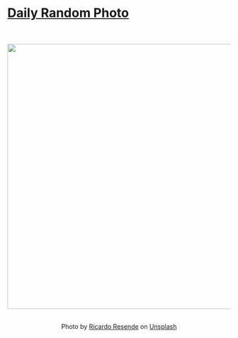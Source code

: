 # [Daily Random Photo](https://www.dailyrandomphoto.com/)

<div align="center">
  <br>
  <br>
  <a href="https://www.dailyrandomphoto.com/p/2025/2025-03-31/"><img src="https://images.unsplash.com/photo-1735774188783-7def2a426dfa?crop=entropy&cs=tinysrgb&fit=max&fm=jpg&ixid=M3w3NzUwOHwwfDF8cmFuZG9tfHx8fHx8fHx8MTc0MzM4MTk4NXw&ixlib=rb-4.0.3&q=80&w=1080" width="600px"></a>
  <br>
  <br>
  <p class="has-text-grey">Photo by <a href="https://unsplash.com/@rresenden?utm_source=Daily%20Random%20Photo&amp;utm_medium=referral" target="_blank" rel="noopener noreferrer">Ricardo Resende</a> on <a href="https://unsplash.com/photos/a-group-of-people-walking-along-a-beach-next-to-the-ocean-S07ipcMrVLw?utm_source=Daily%20Random%20Photo&amp;utm_medium=referral" target="_blank" rel="noopener noreferrer">Unsplash</a></p>
</div>
